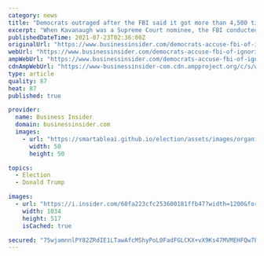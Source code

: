 ```yaml
---
category: news
title: "Democrats outraged after the FBI said it got more than 4,500 tips about Brett Kavanaugh — and referred the 'relevant' ones to the Trump White House"
excerpt: "When Kavanaugh was a Supreme Court nominee, the FBI conducted just 10 interviews after receiving thousands of tips, the agency said."
publishedDateTime: 2021-07-23T02:36:00Z
originalUrl: "https://www.businessinsider.com/democrats-accuse-fbi-of-ignoring-4500-tips-about-brett-kavanaugh-2021-7"
webUrl: "https://www.businessinsider.com/democrats-accuse-fbi-of-ignoring-4500-tips-about-brett-kavanaugh-2021-7"
ampWebUrl: "https://www.businessinsider.com/democrats-accuse-fbi-of-ignoring-4500-tips-about-brett-kavanaugh-2021-7?amp"
cdnAmpWebUrl: "https://www-businessinsider-com.cdn.ampproject.org/c/s/www.businessinsider.com/democrats-accuse-fbi-of-ignoring-4500-tips-about-brett-kavanaugh-2021-7?amp"
type: article
quality: 87
heat: 87
published: true

provider:
  name: Business Insider
  domain: businessinsider.com
  images:
    - url: "https://smartableai.github.io/election/assets/images/organizations/businessinsider.com-50x50.jpg"
      width: 50
      height: 50

topics:
  - Election
  - Donald Trump

images:
  - url: "https://i.insider.com/60fa223cfc253600181ffb47?width=1200&format=jpeg"
    width: 1034
    height: 517
    isCached: true

secured: "75wjamnnlPY82ZRdIE1LTawAfcMShyPoL0FadFGLCKX+vX9Ks47MVMEHFQw7EIgQzV92AJhPjplHUOCssOD5dXvVQifZ8C9DekXkXu5ceoKqfGDe2WYFEFt3YMO+cTtpS1st4Tve+bTHtqXZ056ZKA5cxBb4/YKwPS/DzFPPfcWiT7PbOBVASfys/AOIIJBbnFoerhL+ZnbuqtUY0xBGmLkyjo3SO8AypClbG+HNB6izPwoxCpi+XJXDo7qoXPn9BGQKvv9Laeg8NxyI+7hvJOBDbu4WUa0ZjPQR6H2Wmi3lv/5oG+h0+epmoTN8ZRmcgXy+nRIkq/EleVTuRHokSVO2A7uJH47c7C9aHp27yW4=;0L9UBevnfcUYnCRPshOjYg=="
---
```


